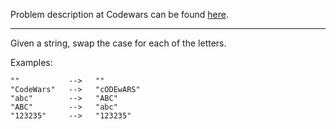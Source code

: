 Problem description at Codewars can be found
[here](https://www.codewars.com/kata/5590961e6620c0825000008f/train/python).

-------------

Given a string, swap the case for each of the letters.
<br>

Examples:
```
""           -->   ""
"CodeWars"   -->   "cODEwARS"
"abc"        -->   "ABC"
"ABC"        -->   "abc"
"123235"     -->   "123235"
```
